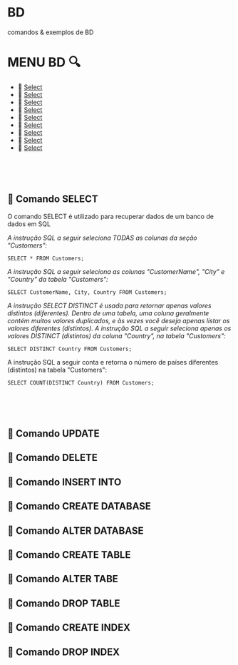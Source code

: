 # BD
comandos &amp; exemplos de BD

# MENU BD :mag:
- :pushpin: [Select](#comando-select) <br>
- :pushpin: [Select](#comando-select) <br>
- :pushpin: [Select](#comando-select) <br>
- :pushpin: [Select](#comando-select) <br>
- :pushpin: [Select](#comando-select) <br>
- :pushpin: [Select](#comando-select) <br>
- :pushpin: [Select](#comando-select) <br>
- :pushpin: [Select](#comando-select) <br>
- :pushpin: [Select](#comando-select) <br>

<br>
<br>
<br>

## :bookmark: Comando SELECT
O comando SELECT é utilizado para recuperar dados de um banco de dados em SQL 


<i>A instrução SQL a seguir seleciona TODAS as colunas da seção "Customers":</i>
```
SELECT * FROM Customers;
```

<i>A instrução SQL a seguir seleciona as colunas "CustomerName", "City" e "Country" da tabela "Customers":</i>
```
SELECT CustomerName, City, Country FROM Customers;
```

<i>A instrução SELECT DISTINCT é usada para retornar apenas valores distintos (diferentes). Dentro de uma tabela, uma coluna geralmente contém muitos valores duplicados, e às vezes você deseja apenas listar os valores diferentes (distintos).
A instrução SQL a seguir seleciona apenas os valores DISTINCT (distintos) da coluna "Country", na tabela "Customers":</i>
```
SELECT DISTINCT Country FROM Customers;
```

A instrução SQL a seguir conta e retorna o número de países diferentes (distintos) na tabela "Customers":
```
SELECT COUNT(DISTINCT Country) FROM Customers;
```

<br>
<br>
<br>

## :bookmark: Comando UPDATE
## :bookmark: Comando DELETE
## :bookmark: Comando INSERT INTO
## :bookmark: Comando CREATE DATABASE
## :bookmark: Comando ALTER DATABASE
## :bookmark: Comando CREATE TABLE
## :bookmark: Comando ALTER TABE
## :bookmark: Comando DROP TABLE
## :bookmark: Comando CREATE INDEX
## :bookmark: Comando DROP INDEX
